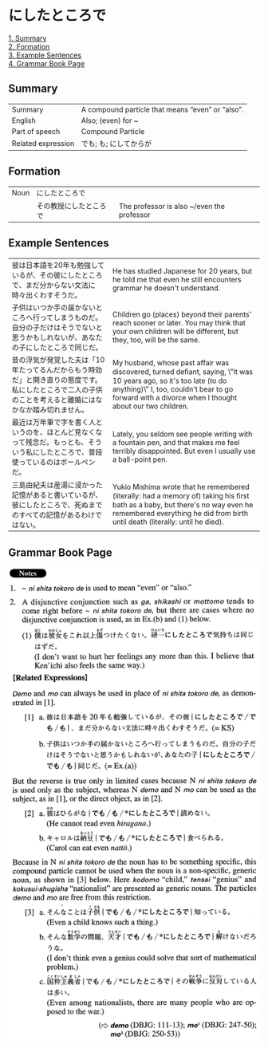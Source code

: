 # にしたところで

[1. Summary](#summary)<br>
[2. Formation](#formation)<br>
[3. Example Sentences](#example-sentences)<br>
[4. Grammar Book Page](#grammar-book-page)<br>


## Summary

<table><tr>   <td>Summary</td>   <td>A compound particle that means “even” or “also”.</td></tr><tr>   <td>English</td>   <td>Also; (even) for ~</td></tr><tr>   <td>Part of speech</td>   <td>Compound Particle</td></tr><tr>   <td>Related expression</td>   <td>でも; も; にしてからが</td></tr></table>

## Formation

<table class="table"><tbody><tr class="tr head"><td class="td"><span class="bold">Noun</span></td><td class="td"><span class="concept">にしたところで</span></td><td class="td"></td></tr><tr class="tr"><td class="td"></td><td class="td"><span>その教授</span><span class="concept">にしたところで</span></td><td class="td"><span>The professor is also ~/even the professor</span></td></tr></tbody></table>

## Example Sentences

<table><tr>   <td>彼は日本語を20年も勉強しているが、その彼にしたところで、まだ分からない文法に時々出くわすそうだ。</td>   <td>He has studied Japanese for 20 years, but he told me that even he still encounters grammar he doesn't understand.</td></tr><tr>   <td>子供はいつか手の届かないところへ行ってしまうものだ。自分の子だけはそうでないと思うかもしれないが、あなたの子にしたところで同じだ。</td>   <td>Children go (places) beyond their parents' reach sooner or later. You may think that your own children will be different, but they, too, will be the same.</td></tr><tr>   <td>昔の浮気が発覚した夫は「10年たってるんだからもう時効だ」と開き直りの態度です。私にしたところで二人の子供のことを考えると離婚にはなかなか踏み切れません。</td>   <td>My husband, whose past affair was discovered, turned deﬁant, saying, \"It was 10 years ago, so it's too late (to do anything)\" I, too, couldn't bear to go forward with a divorce when I thought about our two children.</td></tr><tr>   <td>最近は万年筆で字を書く人というのを、ほとんど見なくなって残念だ。もっとも、そういう私にしたところで、普段使っているのはボールペンだ。</td>   <td>Lately, you seldom see people writing with a fountain pen, and that makes me feel terribly disappointed. But even I usually use a ball-point pen.</td></tr><tr>   <td>三島由紀夫は産湯に浸かった記憶があると書いているが、彼にしたところで、死ぬまでのすべての記憶があるわけではない。</td>   <td>Yukio Mishima wrote that he remembered (literally: had a memory of) taking his ﬁrst bath as a baby, but there's no way even he remembered everything he did from birth until death (literally: until he died).</td></tr></table>

## Grammar Book Page

![](../img/Advancedにしたところで.png)

